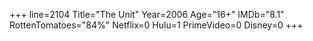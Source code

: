 +++
line=2104
Title="The Unit"
Year=2006
Age="16+"
IMDb="8.1"
RottenTomatoes="84%"
Netflix=0
Hulu=1
PrimeVideo=0
Disney=0
+++

